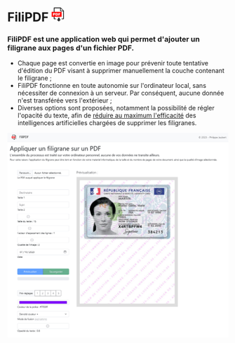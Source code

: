 # FiliPDF <img src="../res/img/favicon.png" alt="filipdf logo" width="28"  height="32"/>

### FiliPDF est une application web qui permet d'ajouter un filigrane aux pages d'un fichier PDF.

- Chaque page est convertie en image pour prévenir toute tentative d'édition du PDF visant à supprimer manuellement la couche contenant le filigrane ;
- FiliPDF fonctionne en toute autonomie sur l'ordinateur local, sans nécessiter de connexion à un serveur. Par conséquent, aucune donnée n'est transférée vers l'extérieur ;
- Diverses options sont proposées, notamment la possibilité de régler l'opacité du texte, afin de [réduire au maximum l'efficacité](options/opacity.md) des intelligences artificielles chargées de supprimer les filigranes.

![](screenshot.png)
